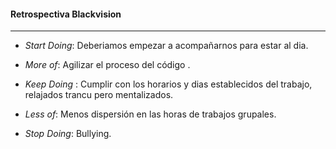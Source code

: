 #### Retrospectiva Blackvision

***


- *Start Doing*: Deberiamos empezar a acompañarnos para estar al dia.

- *More of*: Agilizar el proceso del código .

- *Keep Doing* : Cumplir con los horarios y dias establecidos del trabajo, relajados trancu pero mentalizados.

- *Less of*: Menos dispersión en las horas de trabajos grupales.

- *Stop Doing*: Bullying.